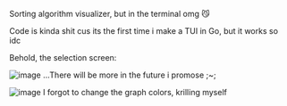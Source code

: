 Sorting algorithm visualizer, but in the terminal omg 😼

Code is kinda shit cus its the first time i make a TUI in Go, but it works so idc

Behold, the selection screen:

![image](https://github.com/user-attachments/assets/9b457674-8377-45ce-8f89-c9c20f7cb139)
...There will be more in the future i promose ;~;

![image](https://github.com/user-attachments/assets/e0cb92d8-afe9-49c4-912a-503dadab5c33)
I forgot to change the graph colors, krilling myself
